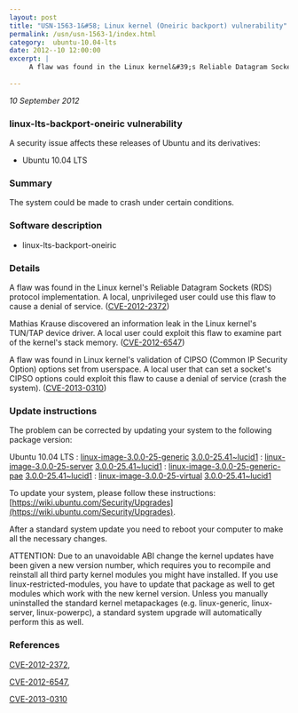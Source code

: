 ```yaml
---
layout: post
title: "USN-1563-1&#58; Linux kernel (Oneiric backport) vulnerability"
permalink: /usn/usn-1563-1/index.html
category:  ubuntu-10.04-lts
date: 2012--10 12:00:00
excerpt: |
     A flaw was found in the Linux kernel&#39;s Reliable Datagram Sockets (RDS) protocol implementation. A local, unprivileged user could use this flaw to cause a denial of service. ([CVE-2012-2372](http://people.ubuntu.com/~ubuntu-security/cve/CVE-2012-2372))
    
--- 
```

 
 

*10 September 2012*

### linux-lts-backport-oneiric vulnerability

A security issue affects these releases of Ubuntu and its derivatives:

* Ubuntu 10.04 LTS

### Summary

The system could be made to crash under certain conditions. 

### Software description

* linux-lts-backport-oneiric 

### Details

 A flaw was found in the Linux kernel&#39;s Reliable Datagram Sockets (RDS) protocol implementation. A local, unprivileged user could use this flaw to cause a denial of service. ([CVE-2012-2372](http://people.ubuntu.com/~ubuntu-security/cve/CVE-2012-2372))

Mathias Krause discovered an information leak in the Linux kernel&#39;s TUN/TAP device driver. A local user could exploit this flaw to examine part of the kernel&#39;s stack memory. ([CVE-2012-6547](http://people.ubuntu.com/~ubuntu-security/cve/CVE-2012-6547))

A flaw was found in Linux kernel&#39;s validation of CIPSO (Common IP Security Option) options set from userspace. A local user that can set a socket&#39;s CIPSO options could exploit this flaw to cause a denial of service (crash the system). ([CVE-2013-0310](http://people.ubuntu.com/~ubuntu-security/cve/CVE-2013-0310)) 

### Update instructions

The problem can be corrected by updating your system to the following package version:

Ubuntu 10.04 LTS
 : [linux-image-3.0.0-25-generic](https://launchpad.net/ubuntu/+source/linux-lts-backport-oneiric) <span> [3.0.0-25.41~lucid1](https://launchpad.net/ubuntu/+source/linux-lts-backport-oneiric/3.0.0-25.41~lucid1) </span> 
 : [linux-image-3.0.0-25-server](https://launchpad.net/ubuntu/+source/linux-lts-backport-oneiric) <span> [3.0.0-25.41~lucid1](https://launchpad.net/ubuntu/+source/linux-lts-backport-oneiric/3.0.0-25.41~lucid1) </span> 
 : [linux-image-3.0.0-25-generic-pae](https://launchpad.net/ubuntu/+source/linux-lts-backport-oneiric) <span> [3.0.0-25.41~lucid1](https://launchpad.net/ubuntu/+source/linux-lts-backport-oneiric/3.0.0-25.41~lucid1) </span> 
 : [linux-image-3.0.0-25-virtual](https://launchpad.net/ubuntu/+source/linux-lts-backport-oneiric) <span> [3.0.0-25.41~lucid1](https://launchpad.net/ubuntu/+source/linux-lts-backport-oneiric/3.0.0-25.41~lucid1) </span> 

To update your system, please follow these instructions: [https://wiki.ubuntu.com/Security/Upgrades](https://wiki.ubuntu.com/Security/Upgrades).

After a standard system update you need to reboot your computer to make all the necessary changes.

ATTENTION: Due to an unavoidable ABI change the kernel updates have been given a new version number, which requires you to recompile and reinstall all third party kernel modules you might have installed. If you use linux-restricted-modules, you have to update that package as well to get modules which work with the new kernel version. Unless you manually uninstalled the standard kernel metapackages (e.g. linux-generic, linux-server, linux-powerpc), a standard system upgrade will automatically perform this as well. 

### References

 
 [CVE-2012-2372](http://people.ubuntu.com/~ubuntu-security/cve/CVE-2012-2372), 

 [CVE-2012-6547](http://people.ubuntu.com/~ubuntu-security/cve/CVE-2012-6547), 

 [CVE-2013-0310](http://people.ubuntu.com/~ubuntu-security/cve/CVE-2013-0310)
 

